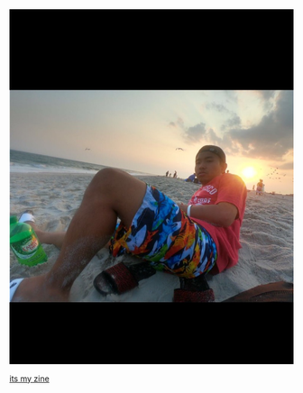 <!DOCTYPE html>
<html>
<head>
<img src="IMG_1022.JPG"> 
 <title>Lifes a beach and Im just playing in the sand</title>
 <head/>
 
 <style>
 style="color:#2de4e4;"
 <body> {background-color:grey}
</style>
</body>

<body>
 <p><a href="my zine.pdf">its my zine</a></p></body>
</html>
